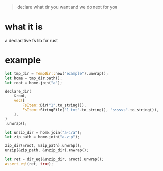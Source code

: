 > declare what dir you want and we do next for you
# what it is
a declarative fs lib for rust
# example
```rust
let tmp_dir = TempDir::new("example").unwrap();
let home = tmp_dir.path();
let root = home.join("a");

declare_dir(
    &root,
    vec![
        FsItem::Dir("1".to_string()),
        FsItem::StringFile("1.txt".to_string(), "ssssss".to_string()),
    ],
)
.unwrap();

let unzip_dir = home.join("a-1/a");
let zip_path = home.join("a.zip");

zip_dir(&root, &zip_path).unwrap();
unzip(&zip_path, &unzip_dir).unwrap();

let ret = dir_eq(&unzip_dir, &root).unwrap();
assert_eq!(ret, true);
```